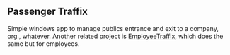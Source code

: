 ## Passenger Traffix

Simple windows app to manage publics entrance and exit to a company, org., whatever.
Another related project is <a href="https://github.com/pydea-rs/EmployeeTraffix">EmployeeTraffix</a>, which does the same but for employees.

